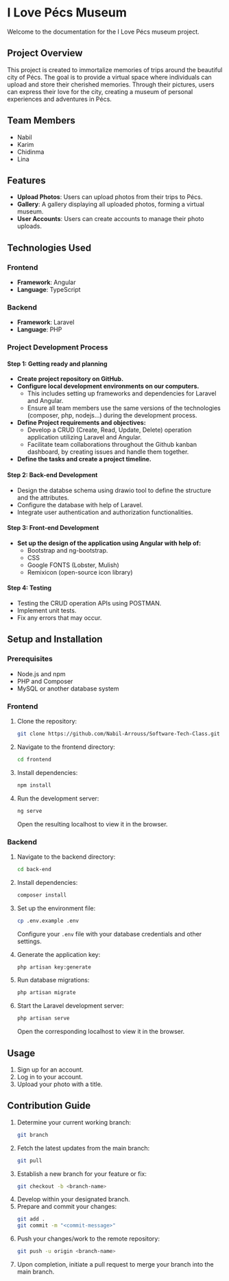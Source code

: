 # I Love Pécs Museum

Welcome to the documentation for the I Love Pécs museum project.

## Project Overview

This project is created to immortalize memories of trips around the beautiful city of Pécs. The goal is to provide a virtual space where individuals can upload and store their cherished memories. Through their pictures, users can express their love for the city, creating a museum of personal experiences and adventures in Pécs.

## Team Members

- Nabil
- Karim
- Chidinma
- Lina

## Features

- **Upload Photos**: Users can upload photos from their trips to Pécs.
- **Gallery**: A gallery displaying all uploaded photos, forming a virtual museum.
- **User Accounts**: Users can create accounts to manage their photo uploads.

## Technologies Used

### Frontend

- **Framework**: Angular
- **Language**: TypeScript

### Backend

- **Framework**: Laravel
- **Language**: PHP


### Project Development Process

#### Step 1: Getting ready and planning
- **Create project repository on GitHub.**
- **Configure local development environments on our computers.**
    - This includes setting up frameworks and dependencies for Laravel and Angular.
    - Ensure all team members use the same versions of the technologies (composer, php, nodejs...) during the development process. 
- **Define Project requirements and objectives:**
     - Develop a CRUD (Create, Read, Update, Delete) operation application utilizing Laravel and Angular.
     - Facilitate team collaborations throughout the Github kanban dashboard, by creating issues and handle them together. 
- **Define the tasks and create a project timeline.**
 
#### Step 2: Back-end Development
- Design the databse schema using drawio tool to define the structure and the attributes.
- Configure the database with help of Laravel. 
- Integrate user authentication and authorization functionalities.
 
#### Step 3: Front-end Development
- **Set up the design of the application using Angular with help of:**
    - Bootstrap and ng-bootstrap.
    - CSS
    - Google FONTS (Lobster, Mulish)
    - Remixicon (open-source icon library)
 
#### Step 4: Testing
- Testing the CRUD operation APIs using POSTMAN.
- Implement unit tests.
- Fix any errors that may occur.

## Setup and Installation

### Prerequisites

- Node.js and npm
- PHP and Composer
- MySQL or another database system

### Frontend

1. Clone the repository:
    ```bash
    git clone https://github.com/Nabil-Arrouss/Software-Tech-Class.git
    ```
2. Navigate to the frontend directory:
    ```bash
    cd frontend
    ```
3. Install dependencies:
    ```bash
    npm install
    ```
4. Run the development server:
    ```bash
    ng serve
    ```
   Open the resulting localhost to view it in the browser.

### Backend

1. Navigate to the backend directory:
    ```bash
    cd back-end
    ```
2. Install dependencies:
    ```bash
    composer install
    ```
3. Set up the environment file:
    ```bash
    cp .env.example .env
    ```
   Configure your `.env` file with your database credentials and other settings.

4. Generate the application key:
    ```bash
    php artisan key:generate
    ```
5. Run database migrations:
    ```bash
    php artisan migrate
    ```
6. Start the Laravel development server:
    ```bash
    php artisan serve
    ```
   Open the corresponding localhost to view it in the browser.

## Usage

1. Sign up for an account.
2. Log in to your account.
3. Upload your photo with a title.

## Contribution Guide
 
1. Determine your current working branch:
    ```bash
    git branch
    ```
2. Fetch the latest updates from the main branch:
    ```bash
    git pull
    ```
3. Establish a new branch for your feature or fix:
    ```bash
    git checkout -b <branch-name>
    ```
4. Develop within your designated branch.
5. Prepare and commit your changes:
    ```bash
    git add .
    git commit -m "<commit-message>"
    ```
6. Push your changes/work to the remote repository:
    ```bash
    git push -u origin <branch-name>
    ```
7. Upon completion, initiate a pull request to merge your branch into the main branch.
